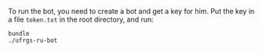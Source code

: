 To run the bot, you need to create a bot and get a key for him. Put the key in a file `token.txt` in the root directory, and run:

```
bundle
./ufrgs-ru-bot
```
